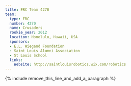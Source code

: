 ```yaml
---
title: FRC Team 4270
team:
  type: FRC
  number: 4270
  name: Crusaders
  rookie_year: 2012
  location: Honolulu, Hawaii, USA
  sponsors:
  - E.L. Wiegand Foundation
  - Saint Louis Alumni Association
  - St Louis School
  links:
    Website: http://saintlouisrobotics.wix.com/robotics
---
```


{% include remove_this_line_and_add_a_paragraph %}